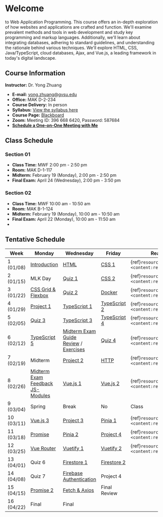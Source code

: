 # Welcome

to Web Application Programming. This course offers an in-depth exploration of how websites and applications are crafted and function. We'll examine prevalent methods and tools in web development and study key programming and markup languages. Additionally, we'll learn about integrating databases, adhering to standard guidelines, and understanding the rationale behind various techniques. We'll explore HTML, CSS, Java/TypeScript, cloud databases, Ajax, and Vue.js, a leading framework in today's digital landscape.

## Course Information

**Instructor:** Dr. Yong Zhuang

- <i class="fa fa-envelope"></i> **E-mail:** [yong.zhuang@gvsu.edu](mailto:yong.zhuang@gvsu.edu)
- <i class="fa fa-building"></i> **Office:** MAK D-2-234
- <i class="fa fa-chalkboard-teacher"></i> **Course Delivery:** In person
- <i class="fa fa-book-reader"></i> **Syllabus:** [View the syllabus here](assets/pdf/syllabus.pdf)
- <i class="fa fa-book"></i> **Course Page:** [Blackboard](https://lms.gvsu.edu/)
- <i class="fa fa-video"></i> **Zoom:** Meeting ID: 396 668 6420, Password: 587684
- <i class="fa fa-calendar"></i> [**Schedule a One-on-One Meeting with Me**](https://outlook.office.com/bookwithme/user/8e0ad8c680e644aab3c32cd9c13b690b@gvsu.edu/meetingtype/sK-RN8cGbkq2UzIiUaRehA2?anonymous&ep=mlink)

## Class Schedule

### Section 01

- **Class Time:** MWF 2:00 pm - 2:50 pm
- **Room:** MAK D-1-117
- **Midterm:** February 19 (Monday), 2:00 pm - 2:50 pm
- **Final Exam:** April 24 (Wednesday), 2:00 pm - 3:50 pm

### Section 02

- **Class Time:** MWF 10:00 am - 10:50 am
- **Room:** MAK B-1-124
- **Midterm:** February 19 (Monday), 10:00 am - 10:50 am
- **Final Exam:** April 22 (Monday), 10:00 am - 11:50 am
- <!-- Table of Contents will be auto-generated here -->

## Tentative Schedule

| Week | Monday | Wednesday | Friday | Reading |
| --- | --- | --- | --- | --- |
| 1 (01/08) | [Introduction](assets/pdf/Introduction.pdf) | [HTML](assets/pdf/HTML.pptx.pdf) | [CSS 1](assets/pdf/CSS-I.pdf) | {ref}`resources <content:references:w1>` |
| 2 (01/15) | MLK Day | [Quiz 1](quizzes/1) | [CSS 2](assets/pdf/CSS-II.pdf) | {ref}`resources <content:references:w2>` |
| 3 (01/22) | [CSS Grid & Flexbox](assets/pdf/CSS-Grid-Flexbox.pdf) | [Quiz 2](quizzes/2) | [Docker](assets/pdf/Docker.pdf) | {ref}`resources <content:references:w3>` |
| 4 (01/29) | [Project 1](projects/1) | [TypeScript 1](assets/pdf/TypeScript-I.pdf) | [TypeScript 2](assets/pdf/TypeScript-II.pdf) | {ref}`resources <content:references:w4>` |
| 5 (02/05) | [Quiz 3](quizzes/3) | [TypeScript 3](assets/pdf/TypeScript-III.pdf) | [TypeScript 4](assets/pdf/TypeScript-IV.pdf) | {ref}`resources <content:references:w5>` |
| 6 (02/12) | [TypeScript 5](assets/pdf/TypeScript-V.pdf) | [Midterm Exam Guide](exams/midterm-guide) <br/> [Review](assets/pdf/midterm-review.pdf) / [Exercises](exams/midterm-exercises) | [Quiz 4](quizzes/4) | {ref}`resources <content:references:w6>` |
| 7 (02/19) | Midterm | [Project 2](projects/2) | [HTTP](assets/pdf/HTTP.pdf) | {ref}`resources <content:references:w7>` |
| 8 (02/26) | [Midterm Exam Feedback](exams/midterm-answer) <br/> [JS-Modules](assets/pdf/JS-Modules.pdf) | [Vue.js 1](assets/pdf/VueJS-3.x-I.pdf) | [Vue.js 2](assets/pdf/VueJS-3.x-II.pdf) | {ref}`resources <content:references:w8>` |
| 9 (03/04) | Spring | Break | No | Class |
| 10 (03/11) | [Vue.js 3](assets/pdf/VueJS-3.x-III.pdf) | [Project 3](projects/3) | [Pinia 1](assets/pdf/Pinia.pdf) | {ref}`resources <content:references:w10>` |
| 11 (03/18) | [Promise](assets/pdf/Promise.pdf) | [Pinia 2](assets/pdf/Pinia-II.pdf) | [Project 4](projects/4) | {ref}`resources <content:references:w11>` |
| 12 (03/25) | [Vue Router](assets/pdf/Vue-Router4.x.pdf) | [Vuetify 1](assets/pdf/Vuetify-I.pdf) | [Vuetify 2](assets/pdf/Vuetify-II.pdf) | {ref}`resources <content:references:w12>` |
| 13 (04/01) | Quiz 6 | [Firestore 1]() | [Firestore 2]() |  |
| 14 (04/08) | Quiz 7 | [Firebase Authentication]() | Project 4 |  |
| 15 (04/15) | [Promise 2]() | [Fetch & Axios]() | Final Review |  |
| 16 (04/22) | Final | Final |  |  |
